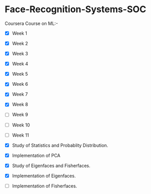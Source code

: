 # Face-Recognition-Systems-SOC
Coursera Course on ML:-
- [x] Week 1
- [x] Week 2
- [x] Week 3
- [x] Week 4
- [x] Week 5
- [x] Week 6
- [x] Week 7
- [x] Week 8
- [ ] Week 9
- [ ] Week 10
- [ ] Week 11

- [x] Study of Statistics and Probablity Distribution.
- [x] Implementation of PCA
- [x] Study of Eigenfaces and Fisherfaces.
- [x] Implementation of Eigenfaces.
- [ ] Implementation of Fisherfaces.
